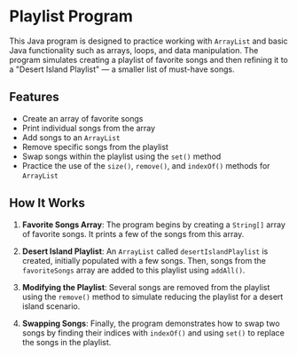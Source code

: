 # Playlist Program

This Java program is designed to practice working with `ArrayList` and basic Java functionality such as arrays, loops, and data manipulation. The program simulates creating a playlist of favorite songs and then refining it to a "Desert Island Playlist" — a smaller list of must-have songs.

## Features
- Create an array of favorite songs
- Print individual songs from the array
- Add songs to an `ArrayList`
- Remove specific songs from the playlist
- Swap songs within the playlist using the `set()` method
- Practice the use of the `size()`, `remove()`, and `indexOf()` methods for `ArrayList`

## How It Works
1. **Favorite Songs Array**: The program begins by creating a `String[]` array of favorite songs. It prints a few of the songs from this array.

2. **Desert Island Playlist**: An `ArrayList` called `desertIslandPlaylist` is created, initially populated with a few songs. Then, songs from the `favoriteSongs` array are added to this playlist using `addAll()`.

3. **Modifying the Playlist**: Several songs are removed from the playlist using the `remove()` method to simulate reducing the playlist for a desert island scenario.

4. **Swapping Songs**: Finally, the program demonstrates how to swap two songs by finding their indices with `indexOf()` and using `set()` to replace the songs in the playlist.
